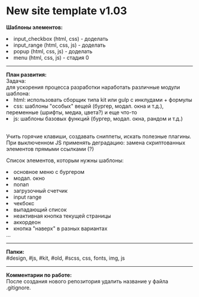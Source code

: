 # New site template v1.03
<b>Шаблоны элементов:</b><br>
<li>input_checkbox (html, css) - доделать</li>
<li>input_range (html, css, js) - доделать</li>
<li>popup (html, css, js) - доделать</li>
<li>menu (html, css, js) - стадия 0</li>
<hr>
<b>План развития:</b><br>
Задача:<br>
для ускорения процесса разработки наработать различные модули шаблона:
<li>html: использовать сборщик типа kit или gulp с инклудами + формулы</li>
<li>css: шаблоны "особых" вещей (бургер, модал. окна и т.д.), переменные (шрифты, медиа, цвета?) и еще что-то</li>
<li>js: шаблоны базовых функций (бургер, модал. окна, рандом и т.д.)</li><br>

Учить горячие клавиши, создавать сниппеты, искать полезные плагины.<br>
При выключенном JS применять деградацию: замена скриптованных элементов прямыми ссылками (?)

Список элементов, которым нужны шаблоны:
<li>основное меню с бургером</li>
<li>модал. окно</li>
<li>попап</li>
<li>загрузочный счетчик</li>
<li>input range</li>
<li>чекбокс</li>
<li>выпадающий список</li>
<li>неактивная кнопка текущей страницы</li>
<li>аккордеон</li>
<li>кнопка "наверх" в разных вариантах</li>
 ...
<hr>
<b>Папки:</b><br>
#design, #js, #kit, #old, #scss, css, fonts, img, js
<hr>
<b>Комментарии по работе:</b><br>
После создания нового репозитория удалить название у файла .gitignore.
